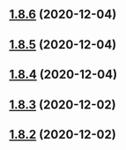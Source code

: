 ## [1.8.6](https://github.com/dds/aoc2019/compare/v1.8.5...v1.8.6) (2020-12-04)



## [1.8.5](https://github.com/dds/aoc2019/compare/v1.8.4...v1.8.5) (2020-12-04)



## [1.8.4](https://github.com/dds/aoc2019/compare/v1.8.3...v1.8.4) (2020-12-04)



## [1.8.3](https://github.com/dds/aoc2019/compare/v1.8.2...v1.8.3) (2020-12-02)



## [1.8.2](https://github.com/dds/aoc2019/compare/v1.8.1...v1.8.2) (2020-12-02)



